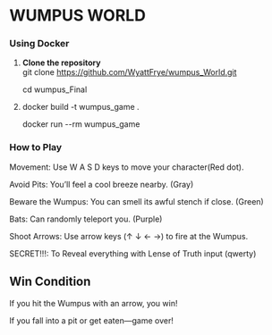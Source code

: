 # WUMPUS WORLD

### **Using Docker** 
1. **Clone the repository**  
   git clone https://github.com/WyattFrye/wumpus_World.git

   cd wumpus_Final
   
3. docker build -t wumpus_game .

   docker run --rm wumpus_game

### **How to Play**
Movement: Use W A S D keys to move your character(Red dot).

Avoid Pits: You’ll feel a cool breeze nearby. (Gray)

Beware the Wumpus: You can smell its awful stench if close. (Green)

Bats: Can randomly teleport you. (Purple)

Shoot Arrows: Use arrow keys (↑ ↓ ← →) to fire at the Wumpus.

SECRET!!!: To Reveal everything with Lense of Truth input (qwerty)

## Win Condition
 
If you hit the Wumpus with an arrow, you win!

If you fall into a pit or get eaten—game over!
